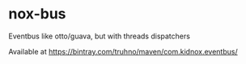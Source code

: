 nox-bus
=======

Eventbus like otto/guava, but with threads dispatchers

Available at https://bintray.com/truhno/maven/com.kidnox.eventbus/
